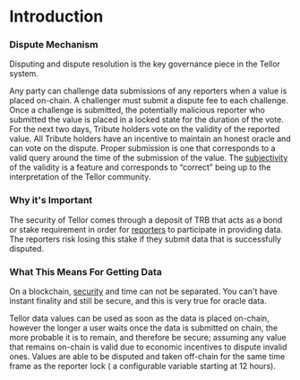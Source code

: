 # Introduction

### Dispute Mechanism

Disputing and dispute resolution is the key governance piece in the Tellor system.

Any party can challenge data submissions of any reporters when a value is placed on-chain. A challenger must submit a dispute fee to each challenge. Once a challenge is submitted, the potentially malicious reporter who submitted the value is placed in a locked state for the duration of the vote. For the next two days, Tribute holders vote on the validity of the reported value. All Tribute holders have an incentive to maintain an honest oracle and can vote on the dispute. Proper submission is one that corresponds to a valid query around the time of the submission of the value. The [subjectivity](https://app.gitbook.com/s/tcQlo49FAqTaOimNOz0X/the-basics/fundamentals#subjectivity) of the validity is a feature and corresponds to “correct” being up to the interpretation of the Tellor community.

### Why it's Important

The security of Tellor comes through a deposit of TRB that acts as a bond or stake requirement in order for [reporters](https://app.gitbook.com/s/tcQlo49FAqTaOimNOz0X/reporting-data/telliot) to participate in providing data. The reporters risk losing this stake if they submit data that is successfully disputed.

### What This Means For Getting Data

On a blockchain, [security](https://tellor.io/security-201/) and time can not be separated.  You can't have instant finality and still be secure, and this is very true for oracle data. &#x20;

Tellor data values can be used as soon as the data is placed on-chain, however the longer a user waits once the data is submitted on chain, the more probable it is to remain, and therefore be secure; assuming any value that remains on-chain is valid due to economic incentives to dispute invalid ones. Values are able to be disputed and taken off-chain for the same time frame as the reporter lock ( a configurable variable starting at 12 hours).

